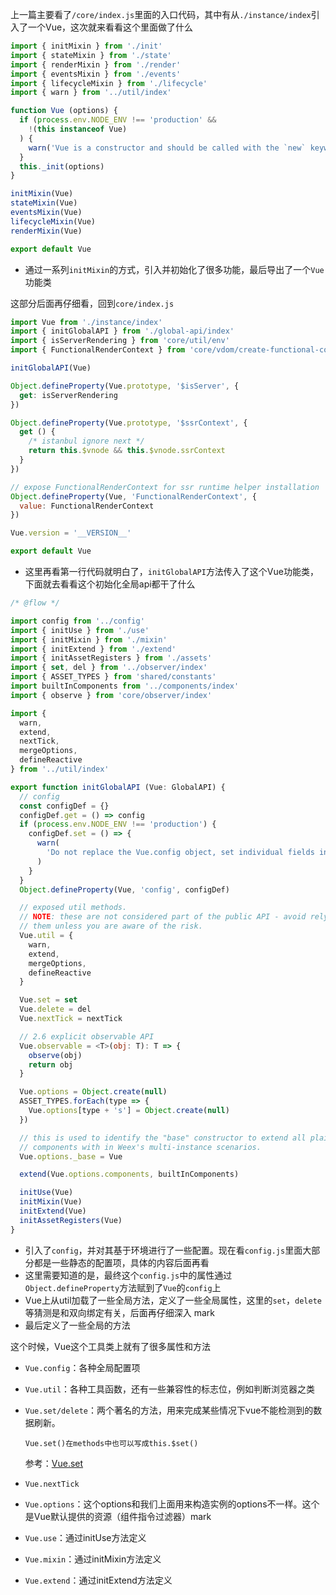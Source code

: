 上一篇主要看了`/core/index.js`里面的入口代码，其中有从`./instance/index`引入了一个Vue，这次就来看看这个里面做了什么

```javascript
import { initMixin } from './init'
import { stateMixin } from './state'
import { renderMixin } from './render'
import { eventsMixin } from './events'
import { lifecycleMixin } from './lifecycle'
import { warn } from '../util/index'

function Vue (options) {
  if (process.env.NODE_ENV !== 'production' &&
    !(this instanceof Vue)
  ) {
    warn('Vue is a constructor and should be called with the `new` keyword')
  }
  this._init(options)
}

initMixin(Vue)
stateMixin(Vue)
eventsMixin(Vue)
lifecycleMixin(Vue)
renderMixin(Vue)

export default Vue
```

- 通过一系列`initMixin`的方式，引入并初始化了很多功能，最后导出了一个`Vue`功能类

这部分后面再仔细看，回到`core/index.js`

```javascript
import Vue from './instance/index'
import { initGlobalAPI } from './global-api/index'
import { isServerRendering } from 'core/util/env'
import { FunctionalRenderContext } from 'core/vdom/create-functional-component'

initGlobalAPI(Vue)

Object.defineProperty(Vue.prototype, '$isServer', {
  get: isServerRendering
})

Object.defineProperty(Vue.prototype, '$ssrContext', {
  get () {
    /* istanbul ignore next */
    return this.$vnode && this.$vnode.ssrContext
  }
})

// expose FunctionalRenderContext for ssr runtime helper installation
Object.defineProperty(Vue, 'FunctionalRenderContext', {
  value: FunctionalRenderContext
})

Vue.version = '__VERSION__'

export default Vue
```

- 这里再看第一行代码就明白了，`initGlobalAPI`方法传入了这个Vue功能类，下面就去看看这个初始化全局api都干了什么

```javascript
/* @flow */

import config from '../config'
import { initUse } from './use'
import { initMixin } from './mixin'
import { initExtend } from './extend'
import { initAssetRegisters } from './assets'
import { set, del } from '../observer/index'
import { ASSET_TYPES } from 'shared/constants'
import builtInComponents from '../components/index'
import { observe } from 'core/observer/index'

import {
  warn,
  extend,
  nextTick,
  mergeOptions,
  defineReactive
} from '../util/index'

export function initGlobalAPI (Vue: GlobalAPI) {
  // config
  const configDef = {}
  configDef.get = () => config
  if (process.env.NODE_ENV !== 'production') {
    configDef.set = () => {
      warn(
        'Do not replace the Vue.config object, set individual fields instead.'
      )
    }
  }
  Object.defineProperty(Vue, 'config', configDef)

  // exposed util methods.
  // NOTE: these are not considered part of the public API - avoid relying on
  // them unless you are aware of the risk.
  Vue.util = {
    warn,
    extend,
    mergeOptions,
    defineReactive
  }

  Vue.set = set
  Vue.delete = del
  Vue.nextTick = nextTick

  // 2.6 explicit observable API
  Vue.observable = <T>(obj: T): T => {
    observe(obj)
    return obj
  }

  Vue.options = Object.create(null)
  ASSET_TYPES.forEach(type => {
    Vue.options[type + 's'] = Object.create(null)
  })

  // this is used to identify the "base" constructor to extend all plain-object
  // components with in Weex's multi-instance scenarios.
  Vue.options._base = Vue

  extend(Vue.options.components, builtInComponents)

  initUse(Vue)
  initMixin(Vue)
  initExtend(Vue)
  initAssetRegisters(Vue)
}

```

- 引入了`config`，并对其基于环境进行了一些配置。现在看`config.js`里面大部分都是一些静态的配置项，具体的内容后面再看
- 这里需要知道的是，最终这个`config.js`中的属性通过`Object.defineProperty`方法赋到了`Vue`的`config`上
- Vue上从util加载了一些全局方法，定义了一些全局属性，这里的`set`，`delete`等猜测是和双向绑定有关，后面再仔细深入 mark
- 最后定义了一些全局的方法

这个时候，Vue这个工具类上就有了很多属性和方法

- `Vue.config`：各种全局配置项

- `Vue.util`：各种工具函数，还有一些兼容性的标志位，例如判断浏览器之类

- `Vue.set/delete`：两个著名的方法，用来完成某些情况下vue不能检测到的数据刷新。

  `Vue.set()在methods中也可以写成this.$set()`

  参考：[Vue.set](https://cn.vuejs.org/v2/guide/list.html#注意事项)

- `Vue.nextTick`

- `Vue.options`：这个options和我们上面用来构造实例的options不一样。这个是Vue默认提供的资源（组件指令过滤器）mark

- `Vue.use`：通过initUse方法定义

- `Vue.mixin`：通过initMixin方法定义

- `Vue.extend`：通过initExtend方法定义

